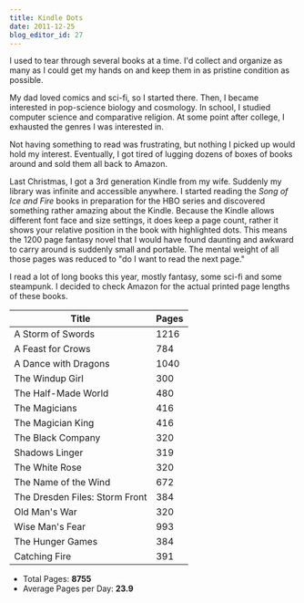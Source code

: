 ```yaml
---
title: Kindle Dots
date: 2011-12-25
blog_editor_id: 27
---
```


I used to tear through several books at a time. I'd collect and organize as many as I could get my hands on and keep them in as pristine condition as possible.

My dad loved comics and sci-fi, so I started there. Then, I became interested in pop-science biology and cosmology. In school, I studied computer science and comparative religion. At some point after college, I exhausted the genres I was interested in.

Not having something to read was frustrating, but nothing I picked up would hold my interest. Eventually, I got tired of lugging dozens of boxes of books around and sold them all back to Amazon. 

Last Christmas, I got a 3rd generation Kindle from my wife. Suddenly my library was infinite and accessible anywhere. I started reading the *Song of Ice and Fire* books in preparation for the HBO series and discovered something rather amazing about the Kindle. Because the Kindle allows different font face and size settings, it does keep a page count, rather it shows your relative position in the book with highlighted dots. This means the 1200 page fantasy novel that I would have found daunting and awkward to carry around is suddenly small and portable. The mental weight of all those pages was reduced to "do I want to read the next page."

I read a lot of long books this year, mostly fantasy, some sci-fi and some steampunk. I decided to check Amazon for the actual printed page lengths of these books.

Title                          | Pages
-------------------------------|------
A Storm of Swords              | 1216
A Feast for Crows              |  784
A Dance with Dragons           | 1040
The Windup Girl                |  300
The Half-Made World            |  480
The Magicians                  |  416
The Magician King              |  416
The Black Company              |  320
Shadows Linger                 |  319
The White Rose                 |  320
The Name of the Wind           |  672
The Dresden Files: Storm Front |  384
Old Man's War                  |  320
Wise Man's Fear                |  993
The Hunger Games               |  384
Catching Fire                  |  391

* Total Pages: __8755__
* Average Pages per Day: __23.9__